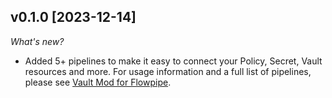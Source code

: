 ## v0.1.0 [2023-12-14]

_What's new?_

- Added 5+ pipelines to make it easy to connect your Policy, Secret, Vault resources and more. For usage information and a full list of pipelines, please see [Vault Mod for Flowpipe](https://hub.flowpipe.io/mods/turbot/vault).
